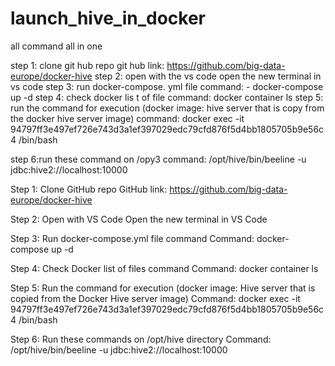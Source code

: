 # launch_hive_in_docker
all command all in one


step 1: clone git hub repo
git hub link:  https://github.com/big-data-europe/docker-hive
step 2: open with the vs code
open the new terminal in vs code
step 3: run docker-compose. yml file
command: - docker-compose up -d
step 4: check docker lis t of file
command: docker container ls
step 5: run the command for execution (docker image: hive server that is copy from the docker hive server image)
command: docker exec -it 94797ff3e497ef726e743d3a1ef397029edc79cfd876f5d4bb1805705b9e56c4 /bin/bash

step 6:run these command on /opy3
command: /opt/hive/bin/beeline -u jdbc:hive2://localhost:10000

Step 1: Clone GitHub repo
GitHub link: https://github.com/big-data-europe/docker-hive

Step 2: Open with VS Code
Open the new terminal in VS Code

Step 3: Run docker-compose.yml file command
Command: docker-compose up -d

Step 4: Check Docker list of files command
Command: docker container ls

Step 5: Run the command for execution (docker image: Hive server that is copied from the Docker Hive server image)
Command: docker exec -it 94797ff3e497ef726e743d3a1ef397029edc79cfd876f5d4bb1805705b9e56c4 /bin/bash

Step 6: Run these commands on /opt/hive directory
Command: /opt/hive/bin/beeline -u jdbc:hive2://localhost:10000

